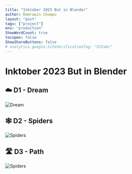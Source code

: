 ```yaml
---
title: "Inktober 2023 But in Blender"
author: Romrawin Chumpu
layout: "post"
tags: ["project"]
env: "production"
ShowWordCount: true
tocopen: false
ShowShareButtons: false
# analytics.google.SiteVerificationTag: "XYZabc"
---
```


# Inktober 2023 But in Blender

## ☁️ D1 - Dream

![Dream](/images/artworks/inktober/d1-dream-3.png)

## 🕸️ D2 - Spiders

![Spiders](/images/artworks/inktober/d2-spiders.png)

## 🛣️ D3 - Path

![Spiders](/images/artworks/inktober/d3-path-1.png)